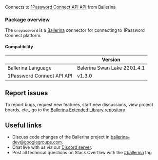 
Connects to [1Password Connect API API](https://1password.com/) from Ballerina

### Package overview

The `onepassword` is a [Ballerina](https://ballerina.io/) connector for connecting to 1Password Connect platform.

#### Compatibility
|                           | Version                  |
|---------------------------|--------------------------|
| Ballerina Language        | Balerina Swan Lake 2201.4.1|
| 1Password Connect API API | v1.3.0                   |

## Report issues
To report bugs, request new features, start new discussions, view project boards, etc., go to the [Ballerina Extended Library repository](https://github.com/ballerina-platform/ballerina-extended-library)

## Useful links
- Discuss code changes of the Ballerina project in [ballerina-dev@googlegroups.com](mailto:ballerina-dev@googlegroups.com).
- Chat live with us via our [Discord server](https://discord.gg/ballerinalang).
- Post all technical questions on Stack Overflow with the [#ballerina](https://stackoverflow.com/questions/tagged/ballerina) tag
